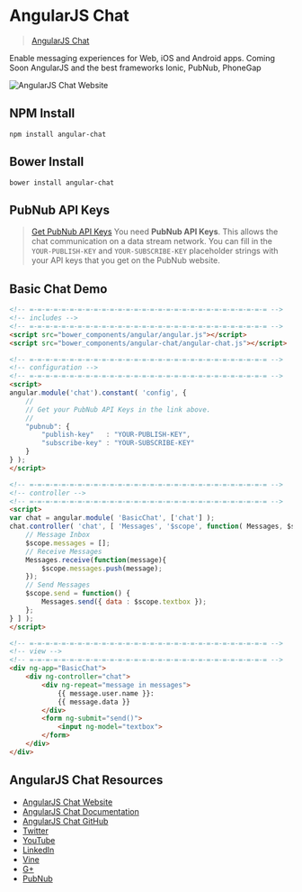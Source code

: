 # AngularJS Chat

> [AngularJS Chat](http://angular.chat)

Enable messaging experiences for Web, iOS and Android apps.
Coming Soon AngularJS and the best frameworks Ionic, PubNub, PhoneGap

![AngularJS Chat Website](http://i.imgur.com/Nb6EzZB.png)

## NPM Install

```shell
npm install angular-chat
```

## Bower Install

```shell
bower install angular-chat
```

## PubNub API Keys

> [Get PubNub API Keys](https://www.pubnub.com/get-started/?medium=sbng2016&source=sbng2016&campaign=sbng2016&keyword=sbangularjs&content=sbng2016)
You need **PubNub API Keys**.
This allows the chat communication on a data stream network.
You can fill in the `YOUR-PUBLISH-KEY`
and `YOUR-SUBSCRIBE-KEY` placeholder strings with your
API keys that you get on the PubNub website.

## Basic Chat Demo

```html
<!-- =-=-=-=-=-=-=-=-=-=-=-=-=-=-=-=-=-=-=-=-=-=-=-=-=-=-=-=-=-= -->
<!-- includes -->
<!-- =-=-=-=-=-=-=-=-=-=-=-=-=-=-=-=-=-=-=-=-=-=-=-=-=-=-=-=-=-= -->
<script src="bower_components/angular/angular.js"></script>
<script src="bower_components/angular-chat/angular-chat.js"></script>

<!-- =-=-=-=-=-=-=-=-=-=-=-=-=-=-=-=-=-=-=-=-=-=-=-=-=-=-=-=-=-= -->
<!-- configuration -->
<!-- =-=-=-=-=-=-=-=-=-=-=-=-=-=-=-=-=-=-=-=-=-=-=-=-=-=-=-=-=-= -->
<script>
angular.module('chat').constant( 'config', {
    //
    // Get your PubNub API Keys in the link above.
    //
    "pubnub": {
        "publish-key"   : "YOUR-PUBLISH-KEY",
        "subscribe-key" : "YOUR-SUBSCRIBE-KEY"
    }
} );
</script>

<!-- =-=-=-=-=-=-=-=-=-=-=-=-=-=-=-=-=-=-=-=-=-=-=-=-=-=-=-=-=-= -->
<!-- controller -->
<!-- =-=-=-=-=-=-=-=-=-=-=-=-=-=-=-=-=-=-=-=-=-=-=-=-=-=-=-=-=-= -->
<script>
var chat = angular.module( 'BasicChat', ['chat'] );
chat.controller( 'chat', [ 'Messages', '$scope', function( Messages, $scope ) {
    // Message Inbox
    $scope.messages = [];
    // Receive Messages
    Messages.receive(function(message){
        $scope.messages.push(message);
    });
    // Send Messages
    $scope.send = function() {
        Messages.send({ data : $scope.textbox });
    };
} ] );
</script>

<!-- =-=-=-=-=-=-=-=-=-=-=-=-=-=-=-=-=-=-=-=-=-=-=-=-=-=-=-=-=-= -->
<!-- view -->
<!-- =-=-=-=-=-=-=-=-=-=-=-=-=-=-=-=-=-=-=-=-=-=-=-=-=-=-=-=-=-= -->
<div ng-app="BasicChat">
    <div ng-controller="chat">
        <div ng-repeat="message in messages">
            {{ message.user.name }}:
            {{ message.data }}
        </div>
        <form ng-submit="send()">
            <input ng-model="textbox">
        </form>
    </div>
</div>
```


## AngularJS Chat Resources

 - [AngularJS Chat Website](http://angular.chat)
 - [AngularJS Chat Documentation](https://github.com/stephenlb/angularjs-chat/wiki/AngularJS-Chat-Module)
 - [AngularJS Chat GitHub](https://github.com/stephenlb/angularjs-chat)
 - [Twitter](https://twitter.com/stephenlb)
 - [YouTube](https://www.youtube.com/c/StephenBlum)
 - [LinkedIn](https://www.linkedin.com/in/stephenlb)
 - [Vine](https://vine.co/Stephen.Blum)
 - [G+](https://plus.google.com/+StephenBlum)
 - [PubNub](https://www.pubnub.com/)

